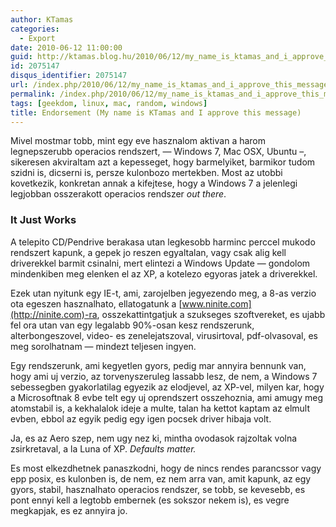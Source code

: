 ```yaml
---
author: KTamas
categories:
  - Export
date: 2010-06-12 11:00:00
guid: http://ktamas.blog.hu/2010/06/12/my_name_is_ktamas_and_i_approve_this_message
id: 2075147
disqus_identifier: 2075147
url: /index.php/2010/06/12/my_name_is_ktamas_and_i_approve_this_message/
permalink: /index.php/2010/06/12/my_name_is_ktamas_and_i_approve_this_message/
tags: [geekdom, linux, mac, random, windows]
title: Endorsement (My name is KTamas and I approve this message)
---
```


Mivel mostmar tobb, mint egy eve hasznalom aktivan a harom legnepszerubb operacios rendszert, &#8212; Windows 7, Mac OSX, Ubuntu &#8211;, sikeresen akviraltam azt a kepesseget, hogy barmelyiket, barmikor tudom szidni is, dicserni is, persze kulonbozo mertekben. Most az utobbi kovetkezik, konkretan annak a kifejtese, hogy a Windows 7 a jelenlegi legjobban osszerakott operacios rendszer _out there_.

### It Just Works

A telepito CD/Pendrive berakasa utan legkesobb harminc perccel mukodo rendszert kapunk, a gepek jo reszen egyaltalan, vagy csak alig kell driverekkel barmit csinalni, mert elintezi a Windows Update &#8212; gondolom mindenkiben meg elenken el az XP, a kotelezo egyoras jatek a driverekkel.

Ezek utan nyitunk egy IE-t, ami, zarojelben jegyezendo meg, a 8-as verzio ota egeszen hasznalhato, ellatogatunk a [www.ninite.com](http://ninite.com)-ra, osszekattintgatjuk a szukseges szoftvereket, es ujabb fel ora utan van egy legalabb 90%-osan kesz rendszerunk, alterbongeszovel, video- es zenelejatszoval, virusirtoval, pdf-olvasoval, es meg sorolhatnam &#8212; mindezt teljesen ingyen.

Egy rendszerunk, ami kegyetlen gyors, pedig mar annyira bennunk van, hogy ami uj verzio, az torvenyszeruleg lassabb lesz, de nem, a Windows 7 sebessegben gyakorlatilag egyezik az elodjevel, az XP-vel, milyen kar, hogy a Microsoftnak 8 evbe telt egy uj oprendszert osszehoznia, ami amugy meg atomstabil is, a kekhalalok ideje a multe, talan ha kettot kaptam az elmult evben, ebbol az egyik pedig egy igen pocsek driver hibaja volt.

Ja, es az Aero szep, nem ugy nez ki, mintha ovodasok rajzoltak volna zsirkretaval, a la Luna of XP. _Defaults matter._

Es most elkezdhetnek panaszkodni, hogy de nincs rendes parancssor vagy epp posix, es kulonben is, de nem, ez nem arra van, amit kapunk, az egy gyors, stabil, hasznalhato operacios rendszer, se tobb, se kevesebb, es pont ennyi kell a legtobb embernek (es sokszor nekem is), es vegre megkapjak, es ez annyira jo.
